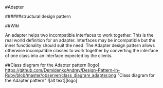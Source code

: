 #Adapter

######structural design pattern

##Wiki

An adapter helps two incompatible interfaces to work together. This is the real world definition for an adapter. Interfaces may be incompatible but the inner functionality should suit the need. The Adapter design pattern allows otherwise incompatible classes to work together by converting the interface of one class into an interface expected by the clients.

##Class diagram for the Adapter pattern
[logo]: https://github.com/DemidenkoAndrey/Design-Pattern-in-Ruby/blob/master/observer/class_diagram_adapter.png "Class diagram for the Adapter pattern"
![alt text][logo]
